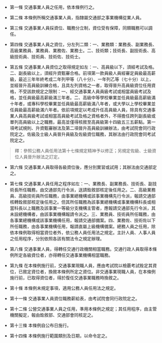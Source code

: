 * 第一條 交通事業人員之任用，依本條例行之。

* 第二條 本條例所稱交通事業人員，指隸屬交通部之事業機構從業人員。

* 第三條 交通事業人員採資位、職務分立制，資位受有保障，同類職務可以調任。

* 第四條 交通事業人員之資位，分左列二類：一、業務類：業務長、副業務長、高級業務員、業務員、業務佐、業務士。二、技術類；技術長、副技術長、高級技術員、技術員、技術佐、技術士。

* 第五條 交通事業人員資位之取得規定如左：一、高員級以下，須經考試及格。二、副長級以上，須經升資甄審合格。前項第一款員級人員經審定員級最高薪級，最近三年年終考成二年列甲等（八十分）、一年列乙等（七十分）以上，並經晉升高員級訓練合格，且具左列資格之一者，取得晉升高員級資位任用資格，不受該款規定之限制：一、經交通事業人員員級考試或相當員級考試及格，並任員級最高薪級滿三年者。二、高級中等學校畢業並任員級最高薪級滿十年者，或專科學校畢業並任員級最高薪級滿八年者，或大學以上學校畢業並任員級最高薪級滿六年者。依前項規定以考成升任高員級人員，除具有交通事業人員高員級考試或相當高員級考試及格之資格者外，不得擔任跨列副長級或單列高員級以上之職務，最高並僅得核敘至高員級第十四級五三五薪點。第一項考試規則、升資甄審辦法及第二項晉升高員級訓練辦法，由考試院會同行政院定之。佐級及士級人員晉升員級及佐級資位職務，其辦法由行政院會同考試院定之。

> 釋：參照公務人員任用法第十七條規定精神予以修正；另規定佐級、士級資位人員晉升辦法之訂定。

* 第六條 交通事業人員取得各級資位後，應分別實習或試用；其辦法由交通部定之。

* 第七條 交通事業人員任用之程序如左：一、業務長、副業務長、技術長、副技術長所任職務，由交通部先行令派，送請銓敘部核定後任用之。二、高級業務員、高級技術員所任職務，由事業總機構或該事業機構先行令派，報請交通部核轉銓敘部核定後任用之。但其所任職務為該事業總機構或事業機構科長或相當科長以上職務及該事業一等級分支機構主管者，應報請交通部先行令派，其未設總機構者，由該事業機構報請令派之。三、業務員、技術員所任職務，由各事業總機構或該事業機構任用，報請交通部備案。四、業務佐、技術佐以下所任職務，由各事業機構任用，報請直屬上級機構備案。總務人員之任用，除依本條例取得相當資位者外，依公務人員任用法之規定。主計人員、人事人員之任用程序，分別依照各該有關法令之規定辦理。

* 第八條 交通事業人員，得轉任交通行政機關相當職務。交通行政人員取得本條例所定各級資位者，亦得轉任交通事業機構相當職務。

* 第九條 在本條例施行前，交通事業現職人員，應由考試院以檢覈考試銓定其資位，已敘定資位者，換敘本條例所定之資位。非交通事業現職人員，在本條例施行前，已取得資位者，得於復任交通事業職務時換敘之。

* 第十條 本條例未規定事項，適用公務人員任用法之規定。

* 第十一條 交通事業人員資位職務薪給表，由考試院會同行政院定之。

* 第十二條 公營交通事業人員之任用，準用本條例之規定；其任用程序，由主管機關擬定，報由銓敘部、交通部會同核定之。

* 第十三條 本條例自公布日施行。

* 第十四條 本條例施行範圍類別及日期，以命令定之。

